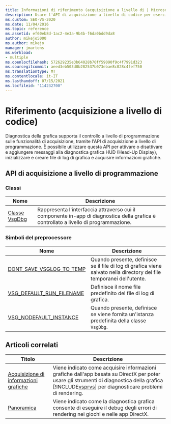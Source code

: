 ```yaml
---
title: Informazioni di riferimento (acquisizione a livello di | Microsoft Docs
description: Usare l'API di acquisizione a livello di codice per esercitare il controllo a livello di codice sulle funzionalità di acquisizione Diagnostica della grafica.
ms.custom: SEO-VS-2020
ms.date: 11/04/2016
ms.topic: reference
ms.assetid: ef60eb8d-1ac2-4e3a-9b4b-f6da0bdd9da8
author: mikejo5000
ms.author: mikejo
manager: jmartens
ms.workload:
- multiple
ms.openlocfilehash: 572629235e3b64028b70ff59090f9c4f7991d323
ms.sourcegitcommit: aeed3eb503d0b282537b073ebae8c028c4fef750
ms.translationtype: MT
ms.contentlocale: it-IT
ms.lasthandoff: 07/15/2021
ms.locfileid: "114232700"
---
```

# <a name="reference-programmatic-capture"></a>Riferimento (acquisizione a livello di codice)
Diagnostica della grafica supporta il controllo a livello di programmazione sulle funzionalità di acquisizione, tramite l'API di acquisizione a livello di programmazione. È possibile utilizzare questa API per attivare o disattivare e aggiungere messaggi alla diagnostica grafica HUD (Head-Up Display), inizializzare e creare file di log di grafica e acquisire informazioni grafiche.

## <a name="programmatic-capture-apis"></a>API di acquisizione a livello di programmazione

### <a name="classes"></a>Classi

|Nome|Descrizione|
|----------|-----------------|
|[Classe VsgDbg](vsgdbg-class.md)|Rappresenta l'interfaccia attraverso cui il componente in-app di diagnostica della grafica è controllato a livello di programmazione.|

### <a name="preprocessor-symbols"></a>Simboli del preprocessore

|Nome|Descrizione|
|----------|-----------------|
|[DONT_SAVE_VSGLOG_TO_TEMP](dont-save-vsglog-to-temp.md)|Quando presente, definisce se il file di log di grafica viene salvato nella directory dei file temporanei dell'utente.|
|[VSG_DEFAULT_RUN_FILENAME](vsg-default-run-filename.md)|Definisce il nome file predefinito del file di log di grafica.|
|[VSG_NODEFAULT_INSTANCE](vsg-nodefault-instance.md)|Quando presente, definisce se viene fornita un'istanza predefinita della classe `VsgDbg`.|

## <a name="related-articles"></a>Articoli correlati

| Titolo | Descrizione |
| - | - |
| [Acquisizione di informazioni grafiche](capturing-graphics-information.md) | Viene indicato come acquisire informazioni grafiche dall'app basata su DirectX per poter usare gli strumenti di diagnostica della grafica [!INCLUDE[vsprvs](../../code-quality/includes/vsprvs_md.md)] per diagnosticare problemi di rendering. |
| [Panoramica](overview-of-visual-studio-graphics-diagnostics.md) | Viene indicato come la diagnostica grafica consente di eseguire il debug degli errori di rendering nei giochi e nelle app DirectX. |
